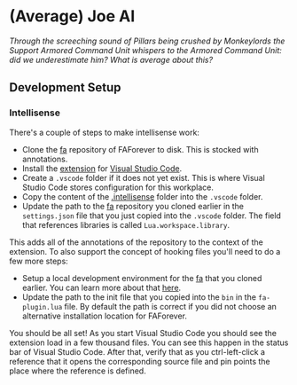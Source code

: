 # (Average) Joe AI

_Through the screeching sound of Pillars being crushed by Monkeylords the Support Armored Command Unit whispers to the Armored Command Unit: did we underestimate him? What is average about this?_

## Development Setup

### Intellisense

There's a couple of steps to make intellisense work:

- Clone the [fa](https://github.com/FAForever/fa) repository of FAForever to disk. This is stocked with annotations.
- Install the [extension](https://github.com/FAForever/fa-lua-vscode-extension/releases/latest) for [Visual Studio Code](https://code.visualstudio.com/). 
- Create a `.vscode` folder if it does not yet exist. This is where Visual Studio Code stores configuration for this workplace.
- Copy the content of the [.intellisense](./setup) folder into the `.vscode` folder.
- Update the path to the [fa](https://github.com/FAForever/fa) repository you cloned earlier in the `settings.json` file that you just copied into the `.vscode` folder. The field that references libraries is called `Lua.workspace.library`.
  
This adds all of the annotations of the repository to the context of the extension. To also support the concept of hooking files you'll need to do a few more steps:

- Setup a local development environment for the [fa](https://github.com/FAForever/fa) that you cloned earlier. You can learn more about that [here](https://github.com/FAForever/fa/blob/develop/setup/setup-english.md#running-the-game-with-your-changes).
- Update the path to the init file that you copied into the `bin` in the `fa-plugin.lua` file. By default the path is correct if you did not choose an alternative installation location for FAForever.

You should be all set! As you start Visual Studio Code you should see the extension load in a few thousand files. You can see this happen in the status bar of Visual Studio Code. After that, verify that as you ctrl-left-click a reference that it opens the corresponding source file and pin points the place where the reference is defined.
